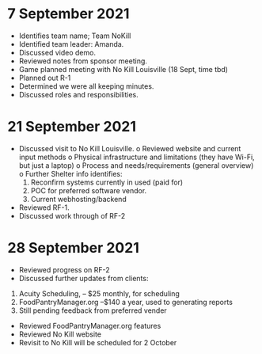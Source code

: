 # 7 September 2021
*	Identifies team name; Team NoKill
*	Identified team leader: Amanda.
*	Discussed video demo.
*	Reviewed notes from sponsor meeting.
*	Game planned meeting with No Kill Louisville (18 Sept, time tbd)
*	Planned out R-1
*	Determined we were all keeping minutes.
*	Discussed roles and responsibilities.
# 21 September 2021
*	Discussed visit to No Kill Louisville.
o	Reviewed website and current input methods
o	Physical infrastructure and limitations (they have Wi-Fi, but just a laptop)
o	Process and needs/requirements (general overview) 
o	Further Shelter info identifies:
    1.  Reconfirm systems currently in used (paid for)
    2.	POC for preferred software vendor.
    3.	Current webhosting/backend
*	Reviewed RF-1.
*	Discussed work through of RF-2

# 28 September 2021
*	Reviewed progress on RF-2
*	Discussed further updates from clients:
1.	Acuity Scheduling, – $25 monthly, for scheduling
2.	FoodPantryManager.org –$140 a year, used to generating reports
3.	Still pending feedback from preferred vender
*	Reviewed FoodPantryManager.org features
*	Reviewed No Kill website
*	Revisit to No Kill will be scheduled for 2 October